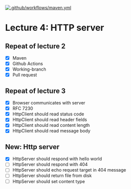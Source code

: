 [![.github/workflows/maven.yml](https://github.com/kristiania-pgr203-2021/pgr203-lectures/actions/workflows/maven.yml/badge.svg?branch=reference%2F04)](https://github.com/kristiania-pgr203-2021/pgr203-lectures/actions/workflows/maven.yml)

# Lecture 4: HTTP server

## Repeat of lecture 2

* [x] Maven
* [x] Github Actions
* [x] Working-branch
* [x] Pull request

## Repeat of lecture 3

* [x] Browser communicates with server
* [x] RFC 7230
* [x] HttpClient should read status code
* [x] HttpClient should read header fields
* [x] HttpClient should read content length
* [x] HttpClient should read message body

## New: Http server

* [x] HttpServer should respond with hello world
* [ ] HttpServer should respond with 404
* [ ] HttpServer should echo request target in 404 message
* [ ] HttpServer should return file from disk
* [ ] HttpServer should set content type

